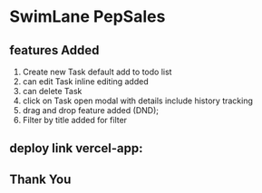 # SwimLane PepSales

## features Added
1. Create new Task default add to todo list
2. can edit Task inline editing added
3. can delete Task
4. click on Task open modal with details include history tracking
5. drag and drop feature added (DND);
6. Filter by title added for filter


## deploy link vercel-app:  



## Thank You
